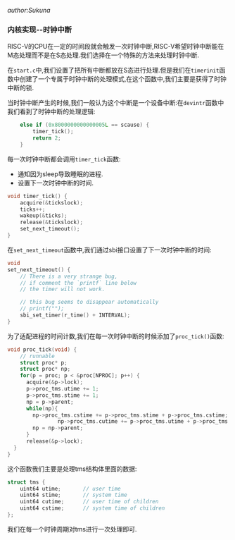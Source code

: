 *author:Sukuna*

### 内核实现--时钟中断

RISC-V的CPU在一定的时间段就会触发一次时钟中断,RISC-V希望时钟中断能在M态处理而不是在S态处理.我们选择在一个特殊的方法来处理时钟中断.

在`start.c`中,我们设置了把所有中断都放在S态进行处理.但是我们在`timerinit`函数中创建了一个专属于时钟中断的处理模式,在这个函数中,我们主要是获得了时钟中断的锁.

当时钟中断产生的时候,我们一般认为这个中断是一个设备中断:在`devintr`函数中我们看到了时钟中断的处理逻辑:

```C
	else if (0x8000000000000005L == scause) {
		timer_tick();
		return 2;
	}
```

每一次时钟中断都会调用`timer_tick`函数:

- 通知因为sleep导致睡眠的进程.
- 设置下一次时钟中断的时间.

```C
void timer_tick() {
    acquire(&tickslock);
    ticks++;
    wakeup(&ticks);
    release(&tickslock);
    set_next_timeout();
}
```

在`set_next_timeout`函数中,我们通过sbi接口设置了下一次时钟中断的时间:

```C
void
set_next_timeout() {
    // There is a very strange bug,
    // if comment the `printf` line below
    // the timer will not work.

    // this bug seems to disappear automatically
    // printf("");
    sbi_set_timer(r_time() + INTERVAL);
}
```

为了适配进程的时间计数,我们在每一次时钟中断的时候添加了`proc_tick()`函数:

```C
void proc_tick(void) {
	// runnable 
    struct proc* p;
    struct proc* np;
	for(p = proc; p < &proc[NPROC]; p++) {
      acquire(&p->lock);
      p->proc_tms.utime += 1;
      p->proc_tms.stime += 1;
      np = p->parent;
      while(np){
        np->proc_tms.cstime += p->proc_tms.stime + p->proc_tms.cstime;
				np->proc_tms.cutime += p->proc_tms.utime + p->proc_tms.cutime;
        np = np->parent;
      }
      release(&p->lock);
  }
}
```

这个函数我们主要是处理tms结构体里面的数据:
```C
struct tms {
	uint64 utime;		// user time 
	uint64 stime;		// system time 
	uint64 cutime;		// user time of children 
	uint64 cstime;		// system time of children 
};
```
我们在每一个时钟周期对tms进行一次处理即可.
